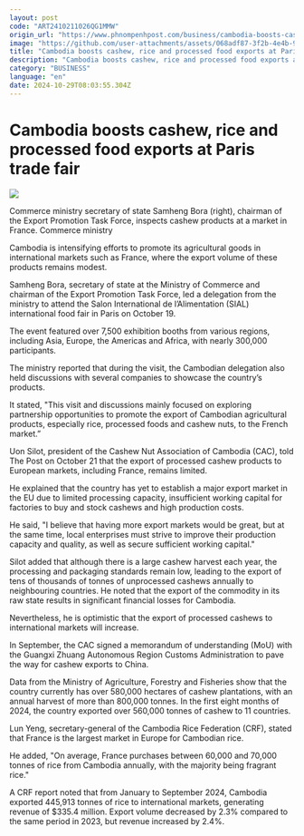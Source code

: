 ```yaml
---
layout: post
code: "ART2410211026QG1MMW"
origin_url: "https://www.phnompenhpost.com/business/cambodia-boosts-cashew-rice-and-processed-food-exports-at-paris-trade-fair"
image: "https://github.com/user-attachments/assets/068adf87-3f2b-4e4b-968d-ccda46c563ab"
title: "Cambodia boosts cashew, rice and processed food exports at Paris trade fair"
description: "​​Cambodia boosts cashew, rice and processed food exports at Paris trade fair​"
category: "BUSINESS"
language: "en"
date: 2024-10-29T08:03:55.304Z
---
```


# Cambodia boosts cashew, rice and processed food exports at Paris trade fair

![](https://github.com/user-attachments/assets/83ef000a-5af6-41f8-b166-b6dffacefe57)

Commerce ministry secretary of state Samheng Bora (right), chairman of the Export Promotion Task Force, inspects cashew products at a market in France. Commerce ministry

Cambodia is intensifying efforts to promote its agricultural goods in international markets such as France, where the export volume of these products remains modest.

Samheng Bora, secretary of state at the Ministry of Commerce and chairman of the Export Promotion Task Force, led a delegation from the ministry to attend the Salon International de l’Alimentation (SIAL) international food fair in Paris on October 19. 

The event featured over 7,500 exhibition booths from various regions, including Asia, Europe, the Americas and Africa, with nearly 300,000 participants.

The ministry reported that during the visit, the Cambodian delegation also held discussions with several companies to showcase the country’s products.

It stated, "This visit and discussions mainly focused on exploring partnership opportunities to promote the export of Cambodian agricultural products, especially rice, processed foods and cashew nuts, to the French market.”

Uon Silot, president of the Cashew Nut Association of Cambodia (CAC), told The Post on October 21 that the export of processed cashew products to European markets, including France, remains limited. 

He explained that the country has yet to establish a major export market in the EU due to limited processing capacity, insufficient working capital for factories to buy and stock cashews and high production costs.

He said, "I believe that having more export markets would be great, but at the same time, local enterprises must strive to improve their production capacity and quality, as well as secure sufficient working capital."

Silot added that although there is a large cashew harvest each year, the processing and packaging standards remain low, leading to the export of tens of thousands of tonnes of unprocessed cashews annually to neighbouring countries. He noted that the export of the commodity in its raw state results in significant financial losses for Cambodia.

Nevertheless, he is optimistic that the export of processed cashews to international markets will increase. 

In September, the CAC signed a memorandum of understanding (MoU) with the Guangxi Zhuang Autonomous Region Customs Administration to pave the way for cashew exports to China.

Data from the Ministry of Agriculture, Forestry and Fisheries show that the country currently has over 580,000 hectares of cashew plantations, with an annual harvest of more than 800,000 tonnes. In the first eight months of 2024, the country exported over 560,000 tonnes of cashew to 11 countries.

Lun Yeng, secretary-general of the Cambodia Rice Federation (CRF), stated that France is the largest market in Europe for Cambodian rice.

He added, "On average, France purchases between 60,000 and 70,000 tonnes of rice from Cambodia annually, with the majority being fragrant rice."

A CRF report noted that from January to September 2024, Cambodia exported 445,913 tonnes of rice to international markets, generating revenue of $335.4 million. Export volume decreased by 2.3% compared to the same period in 2023, but revenue increased by 2.4%.